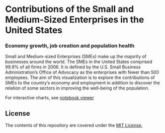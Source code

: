 # Contributions of the Small and Medium-Sized Enterprises in the United States
### Economy growth, job creation and population health


Small and Medium-sized Enterprises (SMEs) make up the majority of businesses around the world.
The SMEs in the United States comprised 99.9% of all firms in 2006. It is defined by the U.S. Small Business Administration’s
Office of Advocacy as the enterprises with fewer than 500 employees. The aim of this visualization is to explore 
the contributions of SMEs to the country’s economy and employment in addition to discover the relation of some sectors 
in improving the well-being of the population.




For interactive charts, see [notebook viewer](https://nbviewer.jupyter.org/github/Raghadd7/Data-Visualization/blob/master/data%20visualization%20SME.ipynb)


## License 
 
 The contents of this repository are covered under the [MIT License.](https://github.com/Raghadd7/Data-Visualization/blob/master/LICENSE)
